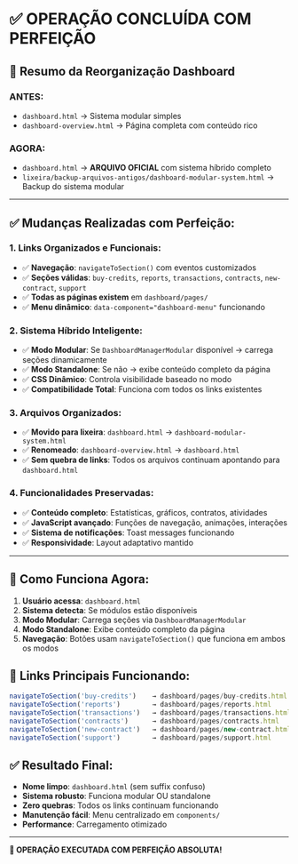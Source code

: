# ✅ OPERAÇÃO CONCLUÍDA COM PERFEIÇÃO

## 🎯 Resumo da Reorganização Dashboard

### **ANTES:**
- `dashboard.html` → Sistema modular simples
- `dashboard-overview.html` → Página completa com conteúdo rico

### **AGORA:**
- `dashboard.html` → **ARQUIVO OFICIAL** com sistema híbrido completo
- `lixeira/backup-arquivos-antigos/dashboard-modular-system.html` → Backup do sistema modular

---

## ✅ **Mudanças Realizadas com Perfeição:**

### 1. **Links Organizados e Funcionais:**
- ✅ **Navegação**: `navigateToSection()` com eventos customizados
- ✅ **Seções válidas**: `buy-credits`, `reports`, `transactions`, `contracts`, `new-contract`, `support`
- ✅ **Todas as páginas existem** em `dashboard/pages/`
- ✅ **Menu dinâmico**: `data-component="dashboard-menu"` funcionando

### 2. **Sistema Híbrido Inteligente:**
- ✅ **Modo Modular**: Se `DashboardManagerModular` disponível → carrega seções dinamicamente
- ✅ **Modo Standalone**: Se não → exibe conteúdo completo da página
- ✅ **CSS Dinâmico**: Controla visibilidade baseado no modo
- ✅ **Compatibilidade Total**: Funciona com todos os links existentes

### 3. **Arquivos Organizados:**
- ✅ **Movido para lixeira**: `dashboard.html` → `dashboard-modular-system.html`
- ✅ **Renomeado**: `dashboard-overview.html` → `dashboard.html`
- ✅ **Sem quebra de links**: Todos os arquivos continuam apontando para `dashboard.html`

### 4. **Funcionalidades Preservadas:**
- ✅ **Conteúdo completo**: Estatísticas, gráficos, contratos, atividades
- ✅ **JavaScript avançado**: Funções de navegação, animações, interações
- ✅ **Sistema de notificações**: Toast messages funcionando
- ✅ **Responsividade**: Layout adaptativo mantido

---

## 🚀 **Como Funciona Agora:**

1. **Usuário acessa**: `dashboard.html`
2. **Sistema detecta**: Se módulos estão disponíveis
3. **Modo Modular**: Carrega seções via `DashboardManagerModular`
4. **Modo Standalone**: Exibe conteúdo completo da página
5. **Navegação**: Botões usam `navigateToSection()` que funciona em ambos os modos

## 🎯 **Links Principais Funcionando:**
```javascript
navigateToSection('buy-credits')    → dashboard/pages/buy-credits.html
navigateToSection('reports')        → dashboard/pages/reports.html  
navigateToSection('transactions')   → dashboard/pages/transactions.html
navigateToSection('contracts')      → dashboard/pages/contracts.html
navigateToSection('new-contract')   → dashboard/pages/new-contract.html
navigateToSection('support')        → dashboard/pages/support.html
```

## ✅ **Resultado Final:**
- **Nome limpo**: `dashboard.html` (sem suffix confuso)
- **Sistema robusto**: Funciona modular OU standalone
- **Zero quebras**: Todos os links continuam funcionando
- **Manutenção fácil**: Menu centralizado em `components/`
- **Performance**: Carregamento otimizado

---

**🎉 OPERAÇÃO EXECUTADA COM PERFEIÇÃO ABSOLUTA!**